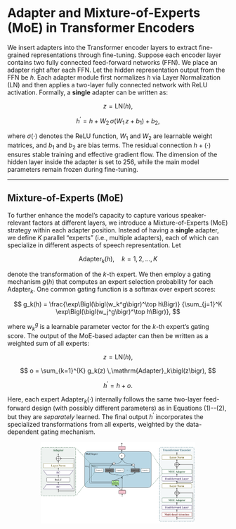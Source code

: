 # Adapter and Mixture-of-Experts (MoE) in Transformer Encoders

We insert adapters into the Transformer encoder layers to extract fine-grained representations through fine-tuning. Suppose each encoder layer contains two fully connected feed-forward networks (FFN). We place an adapter right after each FFN. Let the hidden representation output from the FFN be $h$. Each adapter module first normalizes $h$ via Layer Normalization (LN) and then applies a two-layer fully connected network with ReLU activation. Formally, a **single** adapter can be written as:

$$
z = \text{LN}(h),
$$

$$
h^{\prime} = h + W_2 \,\sigma\bigl(W_1\, z + b_1\bigr) + b_2,
$$

where $\sigma(\cdot)$ denotes the ReLU function, $W_1$ and $W_2$ are learnable weight matrices, and $b_1$ and $b_2$ are bias terms. The residual connection $h + (\cdot)$ ensures stable training and effective gradient flow. The dimension of the hidden layer inside the adapter is set to 256, while the main model parameters remain frozen during fine-tuning.

---

## Mixture-of-Experts (MoE)

To further enhance the model’s capacity to capture various speaker-relevant factors at different layers, we introduce a Mixture-of-Experts (MoE) strategy within each adapter position. Instead of having a **single** adapter, we define $K$ parallel “experts” (i.e., multiple adapters), each of which can specialize in different aspects of speech representation. Let 

$$
\mathrm{Adapter}_k(h), \quad k = 1, 2, \dots, K
$$

denote the transformation of the $k$-th expert. We then employ a gating mechanism $g(h)$ that computes an expert selection probability for each $\mathrm{Adapter}_k$. One common gating function is a softmax over expert scores:

$$
g_k(h) = \frac{\exp\Bigl(\bigl(w_k^g\bigr)^\top h\Bigr)}
{\sum_{j=1}^K \exp\Bigl(\bigl(w_j^g\bigr)^\top h\Bigr)},
$$

where $w_k^g$ is a learnable parameter vector for the $k$-th expert’s gating score. The output of the MoE-based adapter can then be written as a weighted sum of all experts:

$$
z = \text{LN}(h),
$$

$$
o = \sum_{k=1}^{K} g_k(z) \,\mathrm{Adapter}_k\bigl(z\bigr),
$$

$$
h^{\prime} = h + o.
$$

Here, each expert $\mathrm{Adapter}_k(\cdot)$ internally follows the same two-layer feed-forward design (with possibly different parameters) as in Equations (1)--(2), but they are *separately* learned. The final output $h^{\prime}$ incorporates the specialized transformations from all experts, weighted by the data-dependent gating mechanism.

<div align="center">
  <img src="assets/MOEAdapter.png" alt="Illustration" width="70%">
</div>
